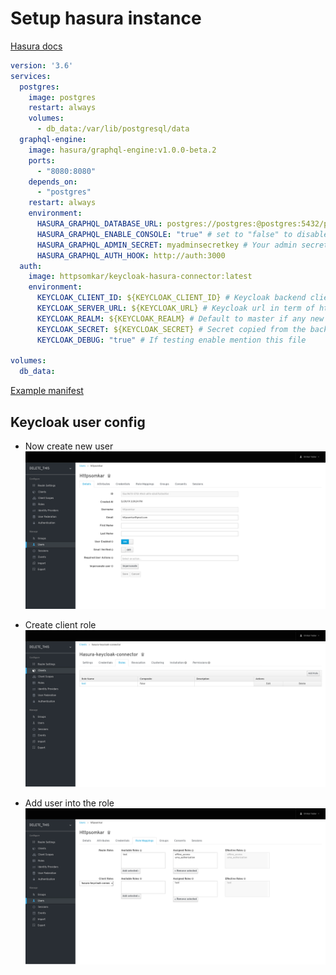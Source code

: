 # Setup hasura instance

[Hasura docs](https://docs.hasura.io/1.0/graphql/manual/getting-started/index.html)
```yaml
version: '3.6'
services:
  postgres:
    image: postgres
    restart: always
    volumes:
      - db_data:/var/lib/postgresql/data
  graphql-engine:
    image: hasura/graphql-engine:v1.0.0-beta.2
    ports:
      - "8080:8080"
    depends_on:
      - "postgres"
    restart: always
    environment:
      HASURA_GRAPHQL_DATABASE_URL: postgres://postgres:@postgres:5432/postgres
      HASURA_GRAPHQL_ENABLE_CONSOLE: "true" # set to "false" to disable console
      HASURA_GRAPHQL_ADMIN_SECRET: myadminsecretkey # Your admin secret
      HASURA_GRAPHQL_AUTH_HOOK: http://auth:3000
  auth:
    image: httpsomkar/keycloak-hasura-connector:latest
    environment:
      KEYCLOAK_CLIENT_ID: ${KEYCLOAK_CLIENT_ID} # Keycloak backend client id from the keycloak setup. 
      KEYCLOAK_SERVER_URL: ${KEYCLOAK_URL} # Keycloak url in term of http://keycloak.COMPANY.com/auth
      KEYCLOAK_REALM: ${KEYCLOAK_REALM} # Default to master if any new create change to it
      KEYCLOAK_SECRET: ${KEYCLOAK_SECRET} # Secret copied from the backend client -> Credentials
      KEYCLOAK_DEBUG: "true" # If testing enable mention this file

volumes:
  db_data:
```

[Example manifest](install-manifests/hasura-manifest.yml)

## Keycloak user config

* Now create new user
![New user](screenshot/keycloak-create-user.png)

* Create client role
![Client role](screenshot/client-role.png)

* Add user into the role
![Role mapping](screenshot/role-mapping.png)
